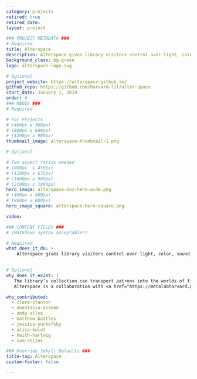 ```yaml
---
category: projects
retired: true
retired_date:
layout: project

### PROJECT METADATA ###
# Required
title: Alterspace
description: Alterspace gives library visitors control over light, color, sound, and space.
background_class: bg-green
logo: alterspace-logo.svg

# Optional
project_website: https://alterspace.github.io/
github_repo: https://github.com/harvard-lil/alter-space
start_date: January 1, 2019
order: 4
### MEDIA ###
# Required

# For Projects
# (400px x 300px)
# (800px x 600px)
# (1200px x 900px)
thumbnail_image: alterspace-thumbnail-1.png

# Optional

# Two aspect ratios needed
# (800px  x 450px)
# (1200px x 675px)
# (1600px x 900px)
# (2100px x 1000px)
hero_image: alterspace-box-hero-wide.png
# (400px x 400px)
# (800px x 800px)
hero_image_square: alterspace-hero-square.png

video:

### CONTENT FIELDS ###
# (Markdown syntax acceptable!)

# Required
what_does_it_do: >
    Alterspace gives library visitors control over light, color, sound, and space.
    

# Optional
why_does_it_exist: |
   The library’s collection can transport patrons into the worlds of fiction, history, art. Alterspace extends that experience into the physical world, allowing patrons to create environments that best suit their needs. 
   Alterspace is a collaboration with <a href="https://metalabharvard.github.io" target="_blank">metaLAB</a>. 

who_contributed:
  - clare-stanton
  - anastasia-aizman
  - andy-silva
  - matthew-battles
  - jessica-yurkofsky
  - alisa-kolot
  - keith-hartwig
  - sam-stites

### Override Jekyll Defaults ###
title-tag: Alterspace
custom-footer: false

---
```

